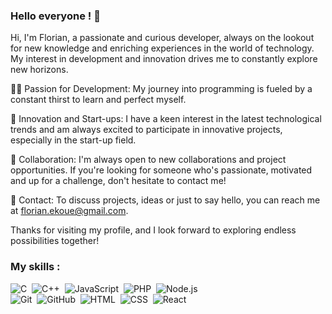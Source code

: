 ### Hello everyone !  👋

Hi, I'm Florian, a passionate and curious developer, always on the lookout for new knowledge and enriching experiences in the world of technology. My interest in development and innovation drives me to constantly explore new horizons.

👨‍💻 Passion for Development: My journey into programming is fueled by a constant thirst to learn and perfect myself.

🚀 Innovation and Start-ups: I have a keen interest in the latest technological trends and am always excited to participate in innovative projects, especially in the start-up field.

🤝 Collaboration: I'm always open to new collaborations and project opportunities. If you're looking for someone who's passionate, motivated and up for a challenge, don't hesitate to contact me!

📩 Contact: To discuss projects, ideas or just to say hello, you can reach me at florian.ekoue@gmail.com.

Thanks for visiting my profile, and I look forward to exploring endless possibilities together!

### My skills :

![C](https://img.shields.io/badge/-C-555?style=flat&logo=C)&nbsp; ![C++](https://img.shields.io/badge/-C++-555?style=flat&logo=C)&nbsp; ![JavaScript](https://img.shields.io/badge/-JavaScript-555?style=flat&logo=javascript)&nbsp;  ![PHP](https://img.shields.io/badge/-PHP-555?style=flat&logo=PHP)&nbsp; ![Node.js](https://img.shields.io/badge/-Node.js-555?style=flat&logo=node.js)&nbsp; </br>
![Git](https://img.shields.io/badge/-Git-555?style=flat&logo=git)&nbsp; ![GitHub](https://img.shields.io/badge/-GitHub-555?style=flat&logo=github)&nbsp; ![HTML](https://img.shields.io/badge/-HTML-555?style=flat&logo=html5)&nbsp;
![CSS](https://img.shields.io/badge/-CSS-555?style=flat&logo=CSS3)&nbsp; ![React](https://img.shields.io/badge/-React-555?style=flat&logo=react)&nbsp; 

<!--
**florian38/florian38** is a ✨ _special_ ✨ repository because its `README.md` (this file) appears on your GitHub profile.

Here are some ideas to get you started:

- 🔭 I’m currently working on ...
- 🌱 I’m currently learning ...
- 👯 I’m looking to collaborate on ...
- 🤔 I’m looking for help with ...
- 💬 Ask me about ...
- 📫 How to reach me: ...
- 😄 Pronouns: ...
- ⚡ Fun fact: ...
-->
